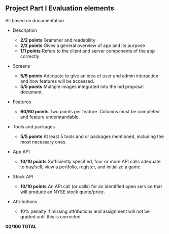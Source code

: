 ## Project Part I Evaluation elements

All based on documentation  

* Description

  * **2/2 points**  Grammer and readability  
  * **2/2 points**  Gives a general overview of app and its purpose
  * **1/1 points**  Refers to the client and server components of the app correctly
* Screens
  * **5/5 points**  Adequate to give an idea of user and admin interaction and how features will be accessed.
  * **5/5 points**  Multiple images integrated into the md proposal document.
* Features
  * **60/60 points**  Two points per feature. Columns must be completed and feature understandable. 
* Tools and packages
  * **5/5 points**  At least 5 tools and or packages mentioned, including the most necessary ones.
* App API
  * **10/10 points**  Sufficiently specified, four or more API calls adequate to buy/sell, view a portfolio, register, and initialize a game.
* Stock API
  * **10/10 points**  An API call (or calls) for an identified open service that will produce an NYSE stock quote/price.

* Attributions
  * 10% penalty if missing attributions and assignment will not be graded until this is corrected


**00/100 TOTAL**

